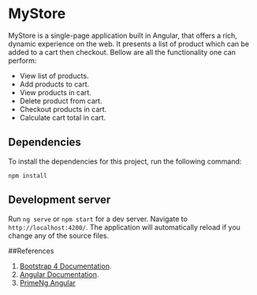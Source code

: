 # MyStore

MyStore is a single-page application built in Angular, that offers a rich, dynamic experience on the web. It presents a list of product which can be added to a cart then checkout. Bellow are all the functionality one can perform:

- View list of products.
- Add products to cart.
- View products in cart.
- Delete product from cart.
- Checkout products in cart.
- Calculate cart total in cart.

## Dependencies
To install the dependencies for this project, run the following command:

```npm install```
## Development server

Run `ng serve` or `npm start` for a dev server. Navigate to `http://localhost:4200/`. The application will automatically reload if you change any of the source files.

##References

1. [Bootstrap 4 Documentation](https://getbootstrap.com/docs/4.1/getting-started/introduction/). 
2. [Angular Documentation](https://angular.io/docs). 
3. [PrimeNg Angular](https://primeng.org/)



